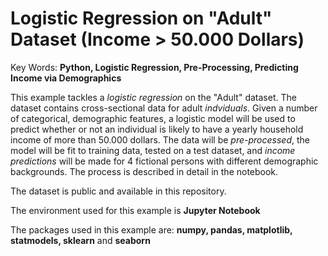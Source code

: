 # Logistic Regression on "Adult" Dataset (Income > 50.000 Dollars)
Key Words: <b>Python, Logistic Regression, Pre-Processing, Predicting Income via Demographics</b>

This example tackles a <em>logistic regression</em> on the "Adult" dataset. The dataset contains cross-sectional data for adult <em>indviduals</em>. Given a number of categorical, demographic features, a logistic model will be used to predict whether or not an individual is likely to have a yearly household income of more than 50.000 dollars. The data will be <em>pre-processed</em>, the model will be fit to training data, tested on a test dataset, and <em>income predictions</em> will be made for 4 fictional persons with different demographic backgrounds. The process is described in detail in the notebook.

The dataset is public and available in this repository.

The environment used for this example is <b>Jupyter Notebook</b>

The packages used in this example are: <b>numpy, pandas, matplotlib, statmodels, sklearn</b> and <b>seaborn</b>

